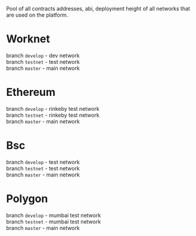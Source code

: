 Pool of all contracts addresses, abi, deployment height of all networks that are used on the platform.

# Worknet
branch ```develop``` - dev network \
branch ```testnet``` - test network \
branch ```master``` - main network 

# Ethereum
branch ```develop``` - rinkeby test network \
branch ```testnet``` - rinkeby test network \
branch ```master``` - main network

# Bsc
branch ```develop``` - test network \
branch ```testnet``` - test network \
branch ```master``` - main network

# Polygon
branch ```develop``` - mumbai test network \
branch ```testnet``` - mumbai test network \
branch ```master``` - main network 